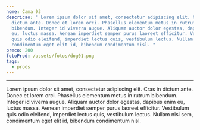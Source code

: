 ```yaml
---
nome: Cama 03
descricao: " Lorem ipsum dolor sit amet, consectetur adipiscing elit. Cras in
  dictum ante. Donec et lorem orci. Phasellus elementum metus in rutrum
  bibendum. Integer id viverra augue. Aliquam auctor dolor egestas, dapibus enim
  eu, luctus massa. Aenean imperdiet semper purus laoreet efficitur. Vestibulum
  quis odio eleifend, imperdiet lectus quis, vestibulum lectus. Nullam nisi sem,
  condimentum eget elit id, bibendum condimentum nisl. "
preco: 200
fotoProd: /assets/fotos/dog01.png
tags:
  - prods
---
```

- - -

Lorem ipsum dolor sit amet, consectetur adipiscing elit. Cras in dictum ante. Donec et lorem orci. Phasellus elementum metus in rutrum bibendum. Integer id viverra augue. Aliquam auctor dolor egestas, dapibus enim eu, luctus massa. Aenean imperdiet semper purus laoreet efficitur. Vestibulum quis odio eleifend, imperdiet lectus quis, vestibulum lectus. Nullam nisi sem, condimentum eget elit id, bibendum condimentum nisl.